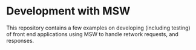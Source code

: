 # Development with MSW

This repository contains a few examples on developing (including testing) of front end applications using MSW to handle retwork requests, and responses.
